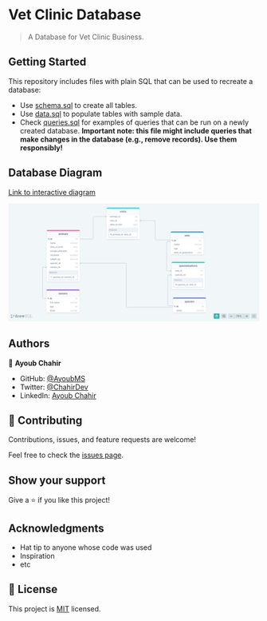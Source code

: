 # Vet Clinic Database

> A Database for Vet Clinic Business.


## Getting Started

This repository includes files with plain SQL that can be used to recreate a database:

- Use [schema.sql](./schema.sql) to create all tables.
- Use [data.sql](./data.sql) to populate tables with sample data.
- Check [queries.sql](./queries.sql) for examples of queries that can be run on a newly created database. **Important note: this file might include queries that make changes in the database (e.g., remove records). Use them responsibly!**


## Database Diagram

[Link to interactive diagram](https://drawsql.app/nothing-59/diagrams/vet-clinic#)

![Screenshot of the diagram](./vet_clinic_diagram.png)

## Authors

👤 **Ayoub Chahir**

- GitHub: [@AyoubMS](https://github.com/AyoubMS)
- Twitter: [@ChahirDev](https://twitter.com/ChahirDev)
- LinkedIn: [Ayoub Chahir](https://www.linkedin.com/in/ayoub-chahir/)

## 🤝 Contributing

Contributions, issues, and feature requests are welcome!

Feel free to check the [issues page](../../issues/).

## Show your support

Give a ⭐️ if you like this project!

## Acknowledgments

- Hat tip to anyone whose code was used
- Inspiration
- etc

## 📝 License

This project is [MIT](./MIT.md) licensed.
